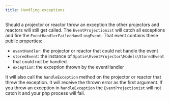 ```yaml
---
title: Handling exceptions
---
```


Should a projector or reactor throw an exception the other projectors and reactors will still get called. The `EventProjectionist` will catch all exceptions and fire the `EventHandlerFailedHandlingEvent`. That event contains these public properties:

- `eventHandler`: the projector or reactor that could not handle the event
- `storedEvent`: the instance of `Spatie\EventProjector\Models\StoredEvent` that could not be handled.
- `exception`: the exception thrown by the eventHandler


It will also call the `handleException` method on the projector or reactor that threw the exception. It will receive the thrown error as the first argument. If you throw an exception in `handleException` the `EventProjectionist` will not catch it and your php process will fail.
